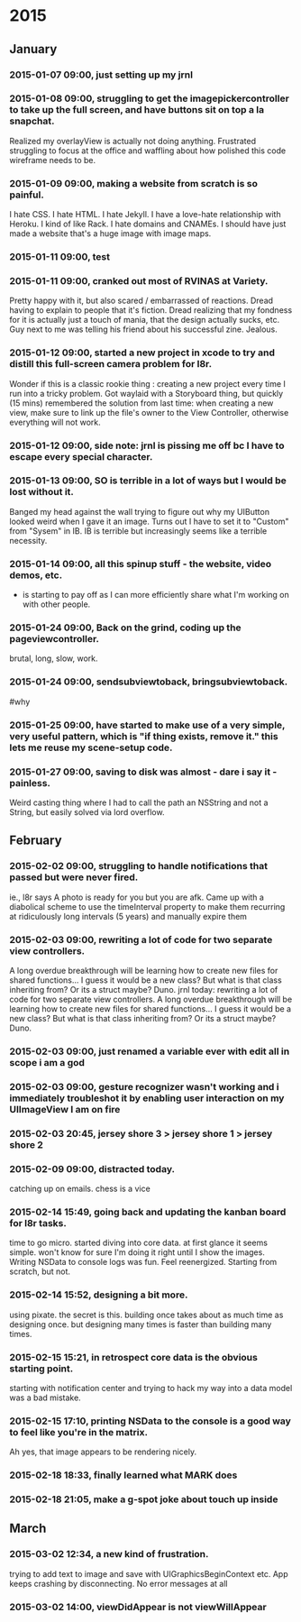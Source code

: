 2015
====

January
-------

### 2015-01-07 09:00, just setting up my jrnl 


 

### 2015-01-08 09:00, struggling to get the imagepickercontroller to take up the full screen, and have buttons sit on top a la snapchat. 

Realized my overlayView is actually not doing anything. Frustrated struggling to focus at the office and waffling about how polished this code wireframe needs to be.

 

### 2015-01-09 09:00, making a website from scratch is so painful. 

I hate CSS. I hate HTML. I hate Jekyll. I have a love-hate relationship with Heroku. I kind of like Rack. I hate domains and CNAMEs. I should have just made a website that's a huge image with image maps.
>

 

### 2015-01-11 09:00, test 


 

### 2015-01-11 09:00, cranked out most of RVINAS at Variety. 

Pretty happy with it, but also scared / embarrassed of reactions. Dread having to explain to people that it's fiction. Dread realizing that my fondness for it is actually just a touch of mania, that the design actually sucks, etc. Guy next to me was telling his friend about his successful zine. Jealous.

 

### 2015-01-12 09:00, started a new project in xcode to try and distill this full-screen camera problem for l8r. 

Wonder if this is a classic rookie thing : creating a new project every time I run into a tricky problem. Got waylaid with a Storyboard thing, but quickly (15 mins) remembered the solution from last time: when creating a new view, make sure to link up the file's owner to the View Controller, otherwise everything will not work.

 

### 2015-01-12 09:00, side note: jrnl is pissing me off bc I have to escape every special character. 


 

### 2015-01-13 09:00, SO is terrible in a lot of ways but I would be lost without it. 

Banged my head against the wall trying to figure out why my UIButton looked weird when I gave it an image. Turns out I have to set it to "Custom" from "Sysem" in IB. IB is terrible but increasingly seems like a terrible necessity.

 

### 2015-01-14 09:00, all this spinup stuff - the website, video demos, etc. 

- is starting to pay off as I can more efficiently share what I'm working on with other people.

 

### 2015-01-24 09:00, Back on the grind, coding up the pageviewcontroller. 

brutal, long, slow, work.

 

### 2015-01-24 09:00, sendsubviewtoback, bringsubviewtoback. 

#why

 

### 2015-01-25 09:00, have started to make use of a very simple, very useful pattern, which is "if thing exists, remove it." this lets me reuse my scene-setup code. 


 

### 2015-01-27 09:00, saving to disk was almost - dare i say it - painless. 

Weird casting thing where I had to call the path an NSString and not a String, but easily solved via lord overflow.

 

February
--------

### 2015-02-02 09:00, struggling to handle notifications that passed but were never fired. 

ie., l8r says A photo is ready for you but you are afk. Came up with a diabolical scheme to use the timeInterval property to make them recurring at ridiculously long intervals (5 years) and manually expire them

 

### 2015-02-03 09:00, rewriting a lot of code for two separate view controllers. 

A long overdue breakthrough will be learning how to create new files for shared functions... I guess it would be a new class? But what is that class inheriting from? Or its a struct maybe\? Duno.
jrnl today: rewriting a lot of code for two separate view controllers. A long overdue breakthrough will be learning how to create new files for shared functions... I guess it would be a new class? But what is that class inheriting from? Or its a struct maybe? Duno.

 

### 2015-02-03 09:00, just renamed a variable ever with edit all in scope i am a god 


 

### 2015-02-03 09:00, gesture recognizer wasn't working and i immediately troubleshot it by enabling user interaction on my UIImageView I am on fire 


 

### 2015-02-03 20:45, jersey shore 3 > jersey shore 1 > jersey shore 2 


 

### 2015-02-09 09:00, distracted today. 

catching up on emails. chess is a vice

 

### 2015-02-14 15:49, going back and updating the kanban board for l8r tasks. 

time to go micro. started diving into core data. at first glance it seems simple. won't know for sure I'm doing it right until I show the images. Writing NSData to console logs was fun. Feel reenergized. Starting from scratch, but not.

 

### 2015-02-14 15:52, designing a bit more. 

using pixate. the secret is this. building once takes about as much time as designing once. but designing many times is faster than building many times.

 

### 2015-02-15 15:21, in retrospect core data is the obvious starting point. 

starting with notification center and trying to hack my way into a data model was a bad mistake.

 

### 2015-02-15 17:10, printing NSData to the console is a good way to feel like you're in the matrix. 

Ah yes, that image appears to be rendering nicely.

 

### 2015-02-18 18:33, finally learned what MARK does 


 

### 2015-02-18 21:05, make a g-spot joke about touch up inside 


 

March
-----

### 2015-03-02 12:34, a new kind of frustration. 

trying to add text to image and save with UIGraphicsBeginContext etc. App keeps crashing by disconnecting. No error messages at all

 

### 2015-03-02 14:00, viewDidAppear is not viewWillAppear  
